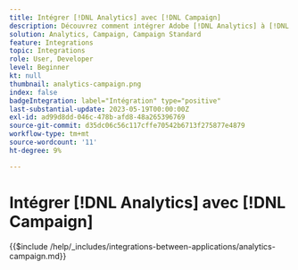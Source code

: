 ```yaml
---
title: Intégrer [!DNL Analytics] avec [!DNL Campaign]
description: Découvrez comment intégrer Adobe [!DNL Analytics] à [!DNL Campaign].
solution: Analytics, Campaign, Campaign Standard
feature: Integrations
topic: Integrations
role: User, Developer
level: Beginner
kt: null
thumbnail: analytics-campaign.png
index: false
badgeIntegration: label="Intégration" type="positive"
last-substantial-update: 2023-05-19T00:00:00Z
exl-id: ad99d8dd-046c-478b-afd8-48a265396769
source-git-commit: d35dc06c56c117cffe70542b6713f275877e4879
workflow-type: tm+mt
source-wordcount: '11'
ht-degree: 9%

---
```


# Intégrer [!DNL Analytics] avec [!DNL Campaign]

{{$include /help/_includes/integrations-between-applications/analytics-campaign.md}}
